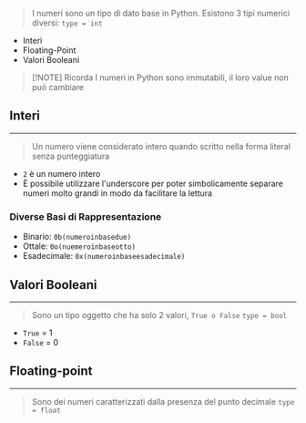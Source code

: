 > I numeri sono un tipo di dato base in Python. Esistono 3 tipi numerici diversi:
> `type = int`

- Interi
- Floating-Point
- Valori Booleani

> [!NOTE] Ricorda
> I numeri in Python sono immutabili, il loro value non può cambiare

## Interi

---

> Un numero viene considerato intero quando scritto nella forma literal senza punteggiatura

- `2` è un numero intero
- È possibile utilizzare l'underscore per poter simbolicamente separare numeri molto grandi in modo da facilitare la lettura

### Diverse Basi di Rappresentazione

- Binario: `0b(numeroinbasedue)`
- Ottale: `0o(nuemeroinbaseotto)`
- Esadecimale: `0x(numeroinbaseesadecimale)`

## Valori Booleani

---

> Sono un tipo oggetto che ha solo 2 valori, `True o False`
> `type = bool`

- `True` = 1
- `False` = 0

## Floating-point

---

> Sono dei numeri caratterizzati dalla presenza del punto decimale
> `type = float`